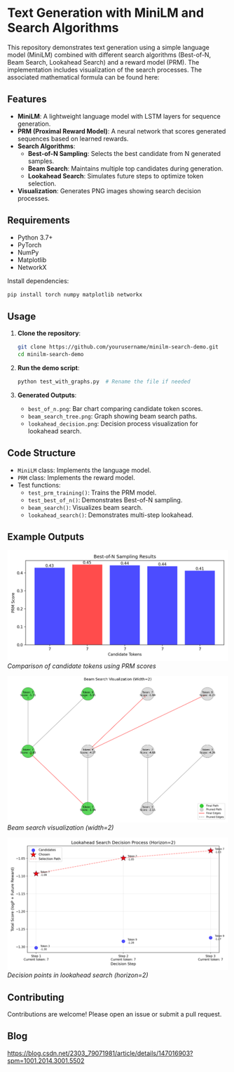 # Text Generation with MiniLM and Search Algorithms

This repository demonstrates text generation using a simple language model (MiniLM) combined with different search algorithms (Best-of-N, Beam Search, Lookahead Search) and a reward model (PRM). The implementation includes visualization of the search processes.
The associated mathematical formula can be found here:
## Features

- **MiniLM**: A lightweight language model with LSTM layers for sequence generation.
- **PRM (Proximal Reward Model)**: A neural network that scores generated sequences based on learned rewards.
- **Search Algorithms**:
  - **Best-of-N Sampling**: Selects the best candidate from N generated samples.
  - **Beam Search**: Maintains multiple top candidates during generation.
  - **Lookahead Search**: Simulates future steps to optimize token selection.
- **Visualization**: Generates PNG images showing search decision processes.

## Requirements

- Python 3.7+
- PyTorch
- NumPy
- Matplotlib
- NetworkX

Install dependencies:
```bash
pip install torch numpy matplotlib networkx
```

## Usage

1. **Clone the repository**:
   ```bash
   git clone https://github.com/yourusername/minilm-search-demo.git
   cd minilm-search-demo
   ```

2. **Run the demo script**:
   ```bash
   python test_with_graphs.py  # Rename the file if needed
   ```

3. **Generated Outputs**:
   - `best_of_n.png`: Bar chart comparing candidate token scores.
   - `beam_search_tree.png`: Graph showing beam search paths.
   - `lookahead_decision.png`: Decision process visualization for lookahead search.

## Code Structure

- `MiniLM` class: Implements the language model.
- `PRM` class: Implements the reward model.
- Test functions:
  - `test_prm_training()`: Trains the PRM model.
  - `test_best_of_n()`: Demonstrates Best-of-N sampling.
  - `beam_search()`: Visualizes beam search.
  - `lookahead_search()`: Demonstrates multi-step lookahead.

## Example Outputs

![Best-of-N Sampling](best_of_n.png)  
*Comparison of candidate tokens using PRM scores*

![Beam Search Tree](beam_search_tree.png)  
*Beam search visualization (width=2)*

![Lookahead Search](lookahead_decision.png)  
*Decision points in lookahead search (horizon=2)*

## Contributing

Contributions are welcome! Please open an issue or submit a pull request.


## Blog
https://blog.csdn.net/2303_79071981/article/details/147016903?spm=1001.2014.3001.5502

